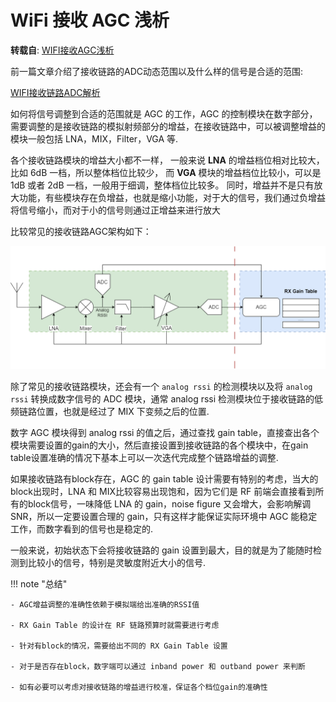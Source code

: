 # WiFi 接收 AGC 浅析

**转载自**: [WIFI接收AGC浅析](https://mp.weixin.qq.com/s/l2M3d2CdTxaMKk1MN7d4tQ)

前一篇文章介绍了接收链路的ADC动态范围以及什么样的信号是合适的范围:

[WIFI接收链路ADC解析](https://mp.weixin.qq.com/s/xJkzcR076PPkDLoZ0ElC1A)

如何将信号调整到合适的范围就是 AGC 的工作，AGC 的控制模块在数字部分，需要调整的是接收链路的模拟射频部分的增益，在接收链路中，可以被调整增益的模块一般包括 LNA，MIX，Filter，VGA 等.

各个接收链路模块的增益大小都不一样，
一般来说 **LNA** 的增益档位相对比较大，比如 6dB 一档，所以整体档位比较少，
而 **VGA** 模块的增益档位比较小，可以是 1dB 或者 2dB 一档，一般用于细调，整体档位比较多。
同时，增益并不是只有放大功能，有些模块存在负增益，也就是缩小功能，对于大的信号，我们通过负增益将信号缩小，而对于小的信号则通过正增益来进行放大

比较常见的接收链路AGC架构如下：

![wifi_rx_agc_figure.png](images/wifi_rx_agc_figure.png)

除了常见的接收链路模块，还会有一个 `analog rssi` 的检测模块以及将 `analog rssi` 转换成数字信号的 ADC 模块，通常 analog rssi 检测模块位于接收链路的低频链路位置，也就是经过了 MIX 下变频之后的位置.

数字 AGC 模块得到 analog rssi 的值之后，通过查找 gain table，直接查出各个模块需要设置的gain的大小，然后直接设置到接收链路的各个模块中，在gain table设置准确的情况下基本上可以一次迭代完成整个链路增益的调整.

如果接收链路有block存在，AGC 的 gain table 设计需要有特别的考虑，当大的block出现时，LNA 和  MIX比较容易出现饱和，因为它们是 RF 前端会直接看到所有的block信号，一味降低 LNA 的 gain，noise figure 又会增大，会影响解调 SNR，所以一定要设置合理的 gain，只有这样才能保证实际环境中 AGC 能稳定工作，而数字看到的信号也是稳定的.

一般来说，初始状态下会将接收链路的 gain 设置到最大，目的就是为了能随时检测到比较小的信号，特别是灵敏度附近大小的信号.

!!! note "总结"

    - AGC增益调整的准确性依赖于模拟端给出准确的RSSI值

    - RX Gain Table 的设计在 RF 链路预算时就需要进行考虑

    - 针对有block的情况，需要给出不同的 RX Gain Table 设置

    - 对于是否存在block，数字端可以通过 inband power 和 outband power 来判断

    - 如有必要可以考虑对接收链路的增益进行校准，保证各个档位gain的准确性